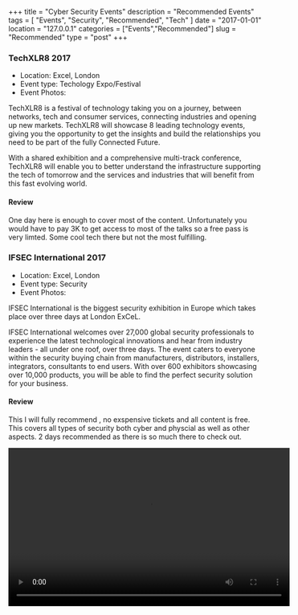 +++
title = "Cyber Security Events"
description = "Recommended Events"
tags = [ "Events", "Security", "Recommended", "Tech" ]
date = "2017-01-01"
location = "127.0.0.1"
categories = ["Events","Recommended"]
slug = "Recommended"
type = "post"
+++


### TechXLR8 2017

* Location: Excel, London
* Event type: Techology Expo/Festival
* Event Photos:

TechXLR8 is a festival of technology taking you on a journey, between networks, tech and consumer services, connecting industries and opening up new markets. TechXLR8 will showcase 8 leading technology events, giving you the opportunity to get the insights and build the relationships you need to be part of the fully Connected Future.

With a shared exhibition and a comprehensive multi-track conference, TechXLR8 will enable you to better understand the infrastructure supporting the tech of tomorrow and the services and industries that will benefit from this fast evolving world. 

#### Review

One day here is enough to cover most of the content. Unfortunately you would have to pay 3K to get access to most of the talks so a free pass is very limted. Some cool tech there but not the most fulfilling.

### IFSEC International 2017

* Location: Excel, London
* Event type: Security 
* Event Photos:

IFSEC International is the biggest security exhibition in Europe which takes place over three days at London ExCeL.

IFSEC International welcomes over 27,000 global security professionals to experience the latest technological innovations and hear from industry leaders - all under one roof, over three days. The event caters to everyone within the security buying chain from manufacturers, distributors, installers, integrators, consultants to end users. 
With over 600 exhibitors showcasing over 10,000 products, you will be able to find the perfect security solution for your business. 

#### Review 

This I will fully recommend , no exspensive tickets and all content is free. This covers all types of security both cyber and physcial as well as other aspects. 
2 days recommended as there is so much there to check out.

<video controls width="560" height="315" >
    <source src="http://video.silverstream.tv/content/video/594a9f48a70d8.mp4" type="video/mp4">
</video>



